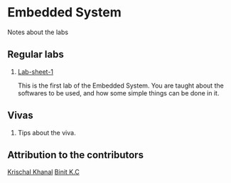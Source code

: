 # Embedded System
Notes about the labs

## Regular labs
1. [Lab-sheet-1](Labs/Lab-sheet-1.md)

    This is the first lab of the Embedded System. You are taught about the softwares to be used, and how some simple things can be done in it.

## Vivas
1. Tips about the viva.


## Attribution to the contributors

[Krischal Khanal](https://www.github.com/krischal111)
[Binit K.C](https://www.github.com/binitkc220)